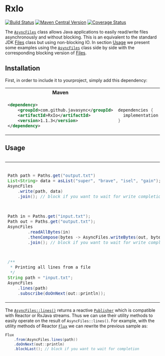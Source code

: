 # RxIo

[![Build Status](https://sonarcloud.io/api/project_badges/measure?project=com.github.javasync%3AAsyncFileRw&metric=alert_status)](https://sonarcloud.io/dashboard?id=com.github.javasync%3AAsyncFileRw)
[![Maven Central Version](https://img.shields.io/maven-central/v/com.github.javasync/AsyncFileRw.svg)](https://search.maven.org/#search%7Cga%7C1%7Ca%3A%22AsyncFileRw%22)
[![Coverage Status](https://sonarcloud.io/api/project_badges/measure?project=com.github.javasync%3AAsyncFileRw&metric=coverage)](https://sonarcloud.io/component_measures?id=com.github.javasync%3AAsyncFileRw&metric=Coverage)

The [`AsyncFiles`](src/main/java/org/javaync/io/AsyncFiles.java) class allows Java
applications to easily read/write files asynchronously and without blocking.
This is an equivalent to the standard JDK
[Files](https://docs.oracle.com/javase/10/docs/api/java/nio/file/Files.html)
class but using non-blocking IO.
In section [Usage](#Usage) we present some examples using the
[`AsyncFiles`](src/main/java/org/javaync/io/AsyncFiles.java)
class side by side with the corresponding blocking version of
[Files](https://docs.oracle.com/javase/10/docs/api/java/nio/file/Files.html).

## Installation

First, in order to include it to yourproject,
simply add this dependency:

<table>
<tr>
<th>Maven</th>
<th>Gradle</th>
</tr>
<tr>
<td>

```xml
<dependency> 
    <groupId>com.github.javasync</groupId>
    <artifactId>RxIo</artifactId>
    <version>1.1.3</version>
</dependency>
```

</td>
<td>

```groovy
dependencies {
  implementation 'com.github.javasync:RxIo:1.1.3'
}
```

</td>
</tr>
<table>

## Usage

<table>
<tr>
<td>

```java

Path path = Paths.get("output.txt")
List<String> data = asList("super", "brave", "isel", "gain");
AsyncFiles
    .write(path, data)
    .join(); // block if you want to wait for write completion
```

</td>
<td>

```java
/**
 *  Writing lines into a file
 */
Path path = Paths.get("output.txt")
List<String> data = asList("super", "brave", "isel", "gain");
Files.write(path, data);
```

</td>
</tr>
<tr>
<td>

```java
Path in = Paths.get("input.txt");
Path out = Paths.get("output.txt");
AsyncFiles
        .readAllBytes(in)
        .thenCompose(bytes -> AsyncFiles.writeBytes(out, bytes))
        .join(); // block if you want to wait for write completion
```

</td>
<td>

```java
/**
 * Copying from one file to another.
 */
Path in = Paths.get("input.txt");
Path out = Paths.get("output.txt");
byte[] bytes = Files.readAllBytes(in);
Files.write(out, bytes);
```

</td>
</tr>
<tr>
<td>

```java
/**
 * Printing all lines from a file
 */
String path = "input.txt";
AsyncFiles
    .lines(path)
    .subscribe(doOnNext(out::println));
```
    
</td>
<td>

```java



Path path = Paths.get("input.txt");
Files
    .lines(path)
    .forEach(out::println)
```

</td>
</tr>
</table>

The [`AsyncFiles::lines()`](src/main/java/org/javaync/io/AsyncFiles.java#L63)
returns a reactive [`Publisher`](https://www.reactive-streams.org/reactive-streams-1.0.0-javadoc/org/reactivestreams/Publisher.html)
which is compatible with Reactor or RxJava streams. 
Thus we can use their utility methods to easily operate on the result of `AsyncFiles::lines()`.
For example, with the utility methods of Reactor
[`Flux`](https://projectreactor.io/docs/core/release/api/reactor/core/publisher/Flux.html)
we can rewrite the previous sample as: 

```java
Flux
    .from(AsyncFiles.lines(path))
    .doOnNext(out::println)
    .blockLast(); // block if you want to wait for completion
```
